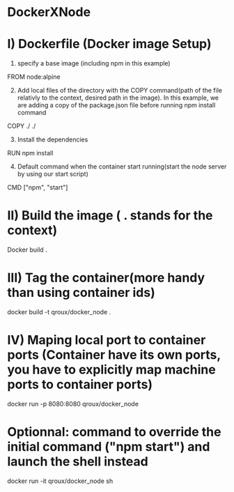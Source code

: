 # DockerXNode

# I) Dockerfile (Docker image Setup)


1. specify a base image (including npm in this example)

FROM node:alpine

2. Add local files of the directory with the COPY command(path of the file relativly to the context, desired path in the image). In this example, we are adding a copy of the package.json file before running npm install command

COPY ./ ./

3. Install the dependencies

RUN npm install

4. Default command when the container start running(start the node server by using our start script)

CMD ["npm", "start"]



# II) Build the image ( . stands for the context)

Docker build .



# III) Tag the container(more handy than using container ids)

docker build -t qroux/docker_node .



# IV) Maping local port to container ports (Container have its own ports, you have to explicitly map machine ports to container ports)

docker run -p 8080:8080  qroux/docker_node

# Optionnal: command to override the initial command ("npm start") and launch the shell instead

docker run -it  qroux/docker_node sh



